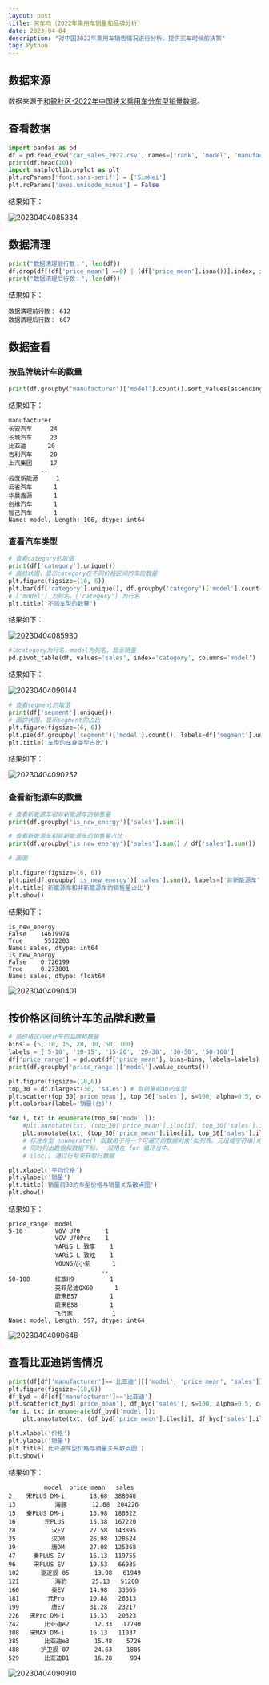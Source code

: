 ```yaml
---
layout: post
title: 买车吗（2022年乘用车销量和品牌分析)
date: 2023-04-04
description: "对中国2022年乘用车销售情况进行分析，提供买车时候的决策"
tag: Python
---
```

## 数据来源

数据来源于[和鲸社区-2022年中国狭义乘用车分车型销量数据](https://www.heywhale.com/mw/dataset/63c52c6d56eb6dde2583da2e/file)。

## 查看数据

```python
import pandas as pd
df = pd.read_csv('car_sales_2022.csv', names=['rank', 'model', 'manufacturer', 'category', 'segment', 'is_new_energy', 'is_pure_electric', 'price', 'price_min', 'price_max', 'price_mean', 'sales'], header=0)
print(df.head(10))
import matplotlib.pyplot as plt
plt.rcParams['font.sans-serif'] = ['SimHei']
plt.rcParams['axes.unicode_minus'] = False
```

结果如下：

![20230404085334](https://cdn.jsdelivr.net/gh/ChanJeunlam/PicgoBed/blogs/pictures/20230404085334.png)

## 数据清理

```python
print("数据清理前行数：", len(df))
df.drop(df[(df['price_mean'] ==0) | (df['price_mean'].isna())].index, inplace=True)
print("数据清理后行数：", len(df))
```

结果如下：

```console
数据清理前行数： 612
数据清理后行数： 607
```

## 数据查看

### 按品牌统计车的数量

```python
print(df.groupby('manufacturer')['model'].count().sort_values(ascending=False))
```

结果如下：

```console
manufacturer
长安汽车     24
长城汽车     23
比亚迪      20
吉利汽车     20
上汽集团     17
         ..
云度新能源     1
云雀汽车      1
华晨鑫源      1
创维汽车      1
智己汽车      1
Name: model, Length: 106, dtype: int64
```

### 查看汽车类型

```python
# 查看category的取值
print(df['category'].unique())
# 画柱状图，显示category在不同价格区间的车的数量
plt.figure(figsize=(10, 6))
plt.bar(df['category'].unique(), df.groupby('category')['model'].count())
# ['model'] 为列名，['category'] 为行名
plt.title('不同车型的数量')
```

结果如下：

![20230404085930](https://cdn.jsdelivr.net/gh/ChanJeunlam/PicgoBed/blogs/pictures/20230404085930.png)

```python
#以category为行名，model为列名，显示销量
pd.pivot_table(df, values='sales', index='category', columns='model')
```

结果如下：

![20230404090144](https://cdn.jsdelivr.net/gh/ChanJeunlam/PicgoBed/blogs/pictures/20230404090144.png)

```python
# 查看segment的取值
print(df['segment'].unique())
# 画饼状图，显示segment的占比
plt.figure(figsize=(6, 6))
plt.pie(df.groupby('segment')['model'].count(), labels=df['segment'].unique(), autopct='%1.1f%%')
plt.title('车型的车身类型占比')
```

结果如下：

![20230404090252](https://cdn.jsdelivr.net/gh/ChanJeunlam/PicgoBed/blogs/pictures/20230404090252.png)

### 查看新能源车的数量

```python
# 查看新能源车和非新能源车的销售量
print(df.groupby('is_new_energy')['sales'].sum())

# 查看新能源车和非新能源车的销售量占比
print(df.groupby('is_new_energy')['sales'].sum() / df['sales'].sum())

# 画图

plt.figure(figsize=(6, 6))
plt.pie(df.groupby('is_new_energy')['sales'].sum(), labels=['非新能源车', '新能源车'], autopct='%1.1f%%')
plt.title('新能源车和非新能源车的销售量占比')
plt.show()
```

结果如下：

```console
is_new_energy
False    14619974
True      5512203
Name: sales, dtype: int64
is_new_energy
False    0.726199
True     0.273801
Name: sales, dtype: float64
```

![20230404090401](https://cdn.jsdelivr.net/gh/ChanJeunlam/PicgoBed/blogs/pictures/20230404090401.png)

## 按价格区间统计车的品牌和数量

```python
# 按价格区间统计车的品牌和数量
bins = [5, 10, 15, 20, 30, 50, 100]
labels = ['5-10', '10-15', '15-20', '20-30', '30-50', '50-100']
df['price_range'] = pd.cut(df['price_mean'], bins=bins, labels=labels)
print(df.groupby('price_range')['model'].value_counts())

plt.figure(figsize=(10,6))
top_30 = df.nlargest(30, 'sales') # 取销量前30的车型
plt.scatter(top_30['price_mean'], top_30['sales'], s=100, alpha=0.5, c=top_30['sales'], cmap='Reds')
plt.colorbar(label='销量(台)')

for i, txt in enumerate(top_30['model']):
    #plt.annotate(txt, (top_30['price_mean'].iloc[i], top_30['sales'].iloc[i])) 
    plt.annotate(txt, (top_30['price_mean'].iloc[i], top_30['sales'].iloc[i]), xytext=(5, 5), textcoords='offset points', fontsize=8, ha='center') 
    # 标注车型 enumerate() 函数用于将一个可遍历的数据对象(如列表、元组或字符串)组合为一个索引序列，
    # 同时列出数据和数据下标，一般用在 for 循环当中。
    # iloc[] 通过行号来获取行数据

plt.xlabel('平均价格')
plt.ylabel('销量')
plt.title('销量前30的车型价格与销量关系散点图')
plt.show()
```

结果如下：

```console
price_range  model   
5-10         VGV U70       1
             VGV U70Pro    1
             YARiS L 致享    1
             YARiS L 致炫    1
             YOUNG光小新      1
                          ..
50-100       红旗H9          1
             英菲尼迪QX60      1
             蔚来ES7         1
             蔚来ES8         1
             飞行家           1
Name: model, Length: 597, dtype: int64
```

![20230404090646](https://cdn.jsdelivr.net/gh/ChanJeunlam/PicgoBed/blogs/pictures/20230404090646.png)

## 查看比亚迪销售情况

```python
print(df[df['manufacturer']=='比亚迪'][['model', 'price_mean', 'sales']])
plt.figure(figsize=(10,6))
df_byd = df[df['manufacturer']=='比亚迪']
plt.scatter(df_byd['price_mean'], df_byd['sales'], s=100, alpha=0.5, c='blue')
for i, txt in enumerate(df_byd['model']):
    plt.annotate(txt, (df_byd['price_mean'].iloc[i], df_byd['sales'].iloc[i])) 

plt.xlabel('价格')
plt.ylabel('销量')
plt.title('比亚迪车型价格与销量关系散点图')
plt.show()
```

结果如下：

```console
          model  price_mean   sales
2    宋PLUS DM-i       18.68  388048
13           海豚       12.68  204226
15   秦PLUS DM-i       13.98  188522
16        元PLUS       15.38  167220
28          汉EV       27.58  143895
35          汉DM       26.98  128524
39          唐DM       27.08  125368
47     秦PLUS EV       16.13  119755
96     宋PLUS EV       19.53   66935
102      驱逐舰 05       13.98   61949
121          海豹       25.13   51200
160         秦EV       14.98   33665
181        元Pro       10.88   26313
199         唐EV       31.28   23217
226   宋Pro DM-i       15.33   20323
242       比亚迪e2       12.33   17790
308   宋MAX DM-i       16.13   11037
385       比亚迪e3       15.48    5726
488      护卫舰 07       24.63    1805
529       比亚迪D1       16.28     994
```

![20230404090910](https://cdn.jsdelivr.net/gh/ChanJeunlam/PicgoBed/blogs/pictures/20230404090910.png)
